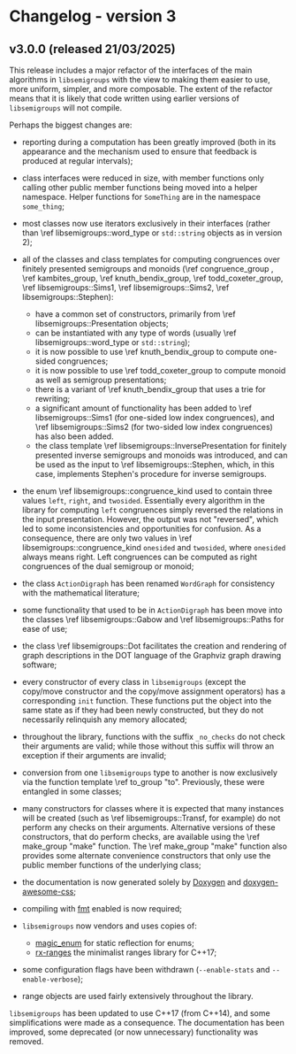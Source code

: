 # Changelog - version 3

## v3.0.0 (released 21/03/2025)

This release includes a major refactor of the interfaces of the main
algorithms in `libsemigroups` with the view to making them easier to use,
more uniform, simpler, and more composable. The extent of the refactor means
that it is likely that code written using earlier versions of `libsemigroups`
will not compile.

Perhaps the biggest changes are:

- reporting during a computation has been greatly improved (both in its
  appearance and the mechanism used to ensure that feedback is produced at
  regular intervals);

- class interfaces were reduced in size, with member functions only calling
  other public member functions being moved into a helper namespace. Helper
  functions for `SomeThing` are in the namespace `some_thing`;

- most classes now use iterators exclusively in their interfaces (rather than
  \ref libsemigroups::word_type or `std::string` objects as in version 2);

- all of the classes and class templates for computing congruences over
  finitely presented semigroups and monoids (\ref congruence_group , \ref
  kambites_group, \ref knuth_bendix_group, \ref todd_coxeter_group,
  \ref libsemigroups::Sims1, \ref libsemigroups::Sims2, \ref libsemigroups::Stephen):

  - have a common set of constructors, primarily from \ref libsemigroups::Presentation objects;
  - can be instantiated with any type of words (usually \ref libsemigroups::word_type  or
    `std::string`);
  - it is now possible to use \ref knuth_bendix_group to compute one-sided congruences;
  - it is now possible to use \ref todd_coxeter_group to compute monoid as well as
    semigroup presentations;
  - there is a variant of \ref knuth_bendix_group that uses a trie for rewriting;
  - a significant amount of functionality has been added to \ref
    libsemigroups::Sims1 (for one-sided low index congruences), and \ref
    libsemigroups::Sims2 (for two-sided low index congruences) has also been
    added. 
  - the class template \ref libsemigroups::InversePresentation for finitely
    presented inverse semigroups and monoids was introduced, and can be used as
    the input to \ref libsemigroups::Stephen, which, in this case, implements
    Stephen's procedure for inverse semigroups.

- the enum \ref libsemigroups::congruence_kind used to contain three values
  `left`, `right`, and `twosided`. Essentially every algorithm in the library for
  computing `left` congruences simply reversed the relations in the input
  presentation. However, the output was not "reversed", which led to some
  inconsistencies and opportunities for confusion. As a consequence, there are
  only two values in \ref libsemigroups::congruence_kind `onesided` and
  `twosided`, where `onesided` always means right. Left congruences can be
  computed as right congruences of the dual semigroup or monoid; 

- the class `ActionDigraph` has been renamed `WordGraph` for consistency with
  the mathematical literature; 

- some functionality that used to be in `ActionDigraph` has been move 
  into the classes \ref libsemigroups::Gabow and \ref libsemigroups::Paths for ease
  of use;

- the class \ref libsemigroups::Dot facilitates the creation and rendering of
  graph descriptions in the DOT language of the Graphviz graph drawing software;

- every constructor of every class in `libsemigroups` (except the copy/move
  constructor and the copy/move assignment operators) has a corresponding `init`
  function. These functions put the object into the same state as if they had
  been newly constructed, but they do not necessarily relinquish any memory allocated;

- throughout the library, functions with the suffix `_no_checks` do not check
  their arguments are valid; while those without this suffix will throw an
  exception if their arguments are invalid; 

- conversion from one `libsemigroups` type to another is now exclusively via
  the function template \ref to_group "to". Previously, these were entangled in
  some classes;

- many constructors for classes where it is expected that many instances will
  be created (such as \ref libsemigroups::Transf, for example) do not perform any
  checks on their arguments. Alternative versions of these constructors, that
  do perform checks, are available using the \ref make_group "make" function.
  The \ref make_group "make" function also provides some alternate convenience
  constructors that only use the public member functions of the underlying
  class; 

- the documentation is now generated solely by [Doxygen] and
  [doxygen-awesome-css];

- compiling with [fmt](https://github.com/fmtlib/fmt) enabled is now required;

- `libsemigroups` now vendors and uses copies of:

  - [magic_enum](https://github.com/Neargye/magic_enum) for static reflection for
    enums;
  - [rx-ranges](https://github.com/simonask/rx-ranges) the minimalist ranges
    library for C++17;

- some configuration flags have been withdrawn (`--enable-stats` and
  `--enable-verbose`);

- range objects are used fairly extensively throughout the library.

`libsemigroups` has been updated to use C++17 (from C++14), and some
simplifications were made as a consequence. The documentation has been
improved, some deprecated (or now unnecessary) functionality was removed.

[doxygen]: https://www.doxygen.nl
[doxygen-awesome-css]: https://github.com/jothepro/doxygen-awesome-css
